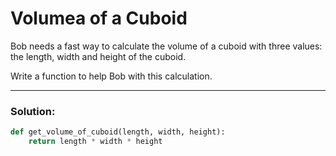 # Volumea of a Cuboid

Bob needs a fast way to calculate the volume of a cuboid with three values: the length, width and height of the cuboid.

Write a function to help Bob with this calculation.

---

### Solution:

```python
def get_volume_of_cuboid(length, width, height):
    return length * width * height
```
